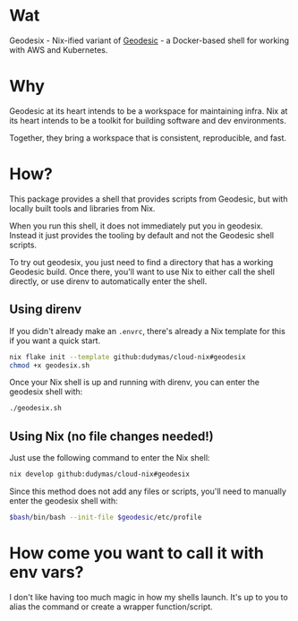 # Wat

Geodesix - Nix-ified variant of [Geodesic](https://github.com/cloudposse/geodesic) -
a Docker-based shell for working with AWS and Kubernetes.

# Why

Geodesic at its heart intends to be a workspace for maintaining infra.
Nix at its heart intends to be a toolkit for building software and dev environments.

Together, they bring a workspace that is consistent, reproducible, and fast.

# How?

This package provides a shell that provides scripts from Geodesic, but with locally
built tools and libraries from Nix.

When you run this shell, it does not immediately put you in geodesix. Instead it just
provides the tooling by default and not the Geodesic shell scripts.

To try out geodesix, you just need to find a directory that has a working Geodesic build.
Once there, you'll want to use Nix to either call the shell directly,
or use direnv to automatically enter the shell.

## Using direnv

If you didn't already make an `.envrc`, there's already a Nix template for
this if you want a quick start.
```bash
nix flake init --template github:dudymas/cloud-nix#geodesix
chmod +x geodesix.sh
```

Once your Nix shell is up and running with direnv, you can enter the geodesix shell with:

```bash
./geodesix.sh
```

## Using Nix (no file changes needed!)

Just use the following command to enter the Nix shell:
```bash
nix develop github:dudymas/cloud-nix#geodesix
```

Since this method does not add any files or scripts, you'll need to manually enter
the geodesix shell with:
```bash
$bash/bin/bash --init-file $geodesic/etc/profile
```

# How come you want to call it with env vars?

I don't like having too much magic in how my shells launch.
It's up to you to alias the command or create a wrapper function/script.
